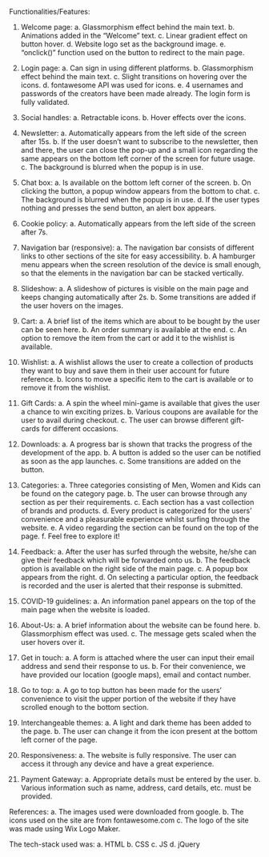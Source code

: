 Functionalities/Features:
1.	Welcome page:
     a.	Glassmorphism effect behind the main text.
     b.	Animations added in the “Welcome” text.
     c.	Linear gradient effect on button hover.
     d.	Website logo set as the background image.
     e.	“onclick()” function used on the button to redirect to the main page.

2.	Login page:
     a.	Can sign in using different platforms.
     b.	Glassmorphism effect behind the main text.
     c.	Slight transitions on hovering over the icons.
     d.	fontawesome API was used for icons.
     e.	4 usernames and passwords of the creators have been made already. The login form is fully validated.

3.	Social handles:
     a.	Retractable icons.
     b.	Hover effects over the icons.

4.	Newsletter:
     a.	Automatically appears from the left side of the screen after 15s.
     b.	If the user doesn’t want to subscribe to the newsletter, then and there, the user can close the pop-up and a small icon regarding the same appears on the bottom left corner of the screen for future usage.
     c.	The background is blurred when the popup is in use.

5.	Chat box:
     a.	Is available on the bottom left corner of the screen.
     b.	On clicking the button, a popup window appears from the bottom to chat.
     c.	The background is blurred when the popup is in use.
     d.	If the user types nothing and presses the send button, an alert box appears.

6.	Cookie policy:
     a.	Automatically appears from the left side of the screen after 7s.

7.	Navigation bar (responsive):
     a.	The navigation bar consists of different links to other sections of the site for easy accessibility.
     b.	A hamburger menu appears when the screen resolution of the device is small enough, so that the elements in the navigation bar can be stacked vertically.

8.	Slideshow:
     a.	A slideshow of pictures is visible on the main page and keeps changing automatically after 2s.
     b.	Some transitions are added if the user hovers on the images.

9.	Cart:
     a.	A brief list of the items which are about to be bought by the user can be seen here.
     b.	An order summary is available at the end.
     c.	An option to remove the item from the cart or add it to the wishlist is available.

10.	 Wishlist:
     a.	A wishlist allows the user to create a collection of products they want to buy and save them in their user account for future reference.
     b.	Icons to move a specific item to the cart is available or to remove it from the wishlist.

11.	 Gift Cards:
     a.	A spin the wheel mini-game is available that gives the user a chance to win exciting prizes.
     b.	Various coupons are available for the user to avail during checkout.
     c.	The user can browse different gift-cards for different occasions.

12.	 Downloads:
     a.	A progress bar is shown that tracks the progress of the development of the app.
     b.	A button is added so the user can be notified as soon as the app launches.
     c.	Some transitions are added on the button.

13.	 Categories:
     a.	Three categories consisting of Men, Women and Kids can be found on the category page.
     b.	The user can browse through any section as per their requirements.
     c.	Each section has a vast collection of brands and products.
     d.	Every product is categorized for the users’ convenience and a pleasurable experience whilst surfing through the website.
     e.	A video regarding the section can be found on the top of the page.
     f.	Feel free to explore it!

14.	 Feedback:
     a.	After the user has surfed through the website, he/she can give their feedback which will be forwarded onto us.
     b.	The feedback option is available on the right side of the main page.
     c.	A popup box appears from the right.
     d.	On selecting a particular option, the feedback is recorded and the user is alerted that their response is submitted.

15.	 COVID-19 guidelines:
     a.	An information panel appears on the top of the main page when the website is loaded.

16.	 About-Us:
     a.	A brief information about the website can be found here.
     b.	Glassmorphism effect was used.
     c.	The message gets scaled when the user hovers over it.

17.	 Get in touch:
     a.	A form is attached where the user can input their email address and send their response to us.
     b.	For their convenience, we have provided our location (google maps), email and contact number.

18.	 Go to top:
     a.	A go to top button has been made for the users’ convenience to visit the upper portion of the website if they have scrolled enough to the bottom section.

19.	 Interchangeable themes:
     a.	A light and dark theme has been added to the page.
     b.	The user can change it from the icon present at the bottom left corner of the page.

20.	 Responsiveness: 
     a.	The website is fully responsive. The user can access it through any device and have a great experience.

21.	 Payment Gateway:
     a.	Appropriate details must be entered by the user.
     b.	Various information such as name, address, card details, etc. must be provided.



References:
     a. The images used were downloaded from google.
     b. The icons used on the site are from fontawesome.com
     c. The logo of the site was made using Wix Logo Maker.


The tech-stack used was:
     a. HTML
     b. CSS
     c. JS
     d. jQuery